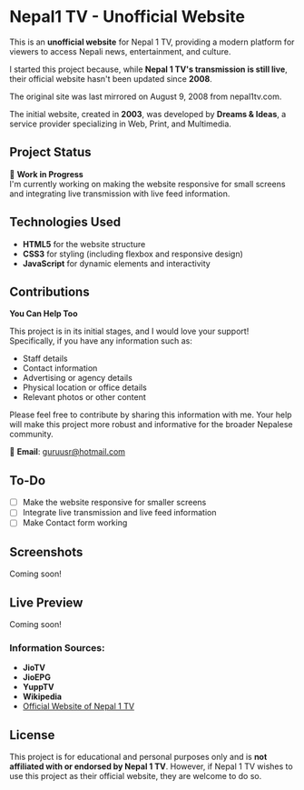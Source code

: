 # Nepal1 TV - Unofficial Website

This is an **unofficial website** for Nepal 1 TV, providing a modern platform for viewers to access Nepali news, entertainment, and culture.

I started this project because, while **Nepal 1 TV's transmission is still live**, their official website hasn't been updated since **2008**.

The original site was last mirrored on August 9, 2008 from nepal1tv.com.

The initial website, created in **2003**, was developed by **Dreams & Ideas**, a service provider specializing in Web, Print, and Multimedia.

## Project Status
🚧 **Work in Progress**  
I'm currently working on making the website responsive for small screens and integrating live transmission with live feed information.

## Technologies Used

- **HTML5** for the website structure
- **CSS3** for styling (including flexbox and responsive design)
- **JavaScript** for dynamic elements and interactivity

## Contributions
**You Can Help Too**

This project is in its initial stages, and I would love your support! Specifically, if you have any information such as:
- Staff details
- Contact information
- Advertising or agency details
- Physical location or office details
- Relevant photos or other content

Please feel free to contribute by sharing this information with me. Your help will make this project more robust and informative for the broader Nepalese community.

📧 **Email**: [guruusr@hotmail.com](mailto:guruusr@hotmail.com)

## To-Do
- [ ] Make the website responsive for smaller screens
- [ ] Integrate live transmission and live feed information
- [ ] Make Contact form working

## Screenshots
Coming soon!

## Live Preview
Coming soon!

### Information Sources:
- **JioTV**
- **JioEPG**
- **YuppTV**
- **Wikipedia**
- [Official Website of Nepal 1 TV](http://www.nepal1tv.net/)

## License

This project is for educational and personal purposes only and is **not affiliated with or endorsed by Nepal 1 TV**. However, if Nepal 1 TV wishes to use this project as their official website, they are welcome to do so.

